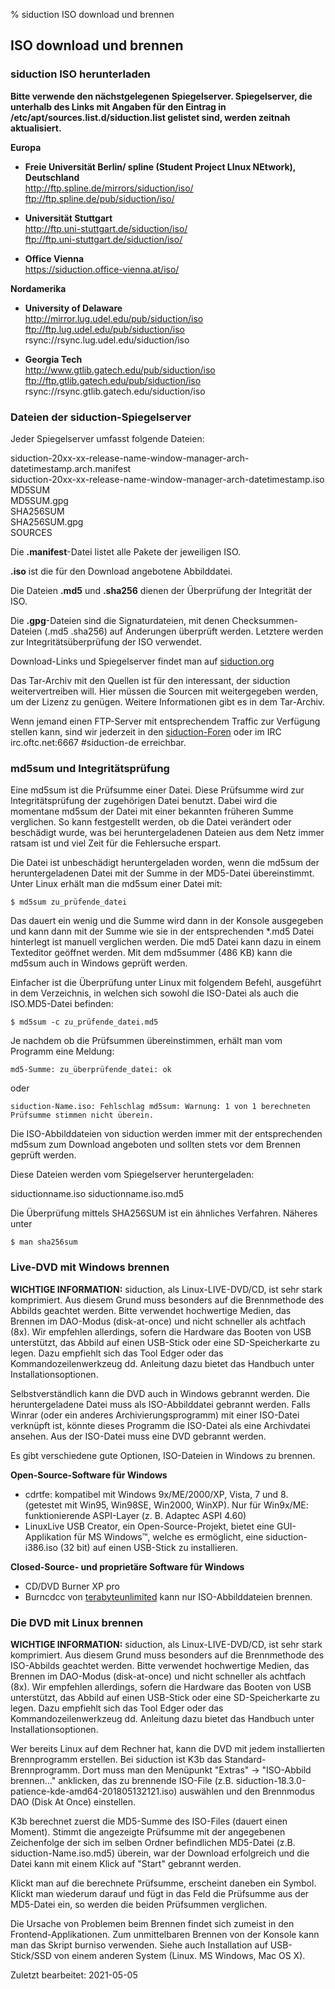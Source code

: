 % siduction ISO download und brennen

## ISO download und brennen

### siduction ISO herunterladen

**Bitte verwende den nächstgelegenen Spiegelserver. Spiegelserver, die unterhalb des Links mit Angaben für den Eintrag in /etc/apt/sources.list.d/siduction.list gelistet sind, werden zeitnah aktualisiert.**  

**Europa**

+ **Freie Universität Berlin/ spline (Student Project LInux NEtwork), Deutschland**  
    http://ftp.spline.de/mirrors/siduction/iso/  
    ftp://ftp.spline.de/pub/siduction/iso/

+ **Universität Stuttgart**  
    http://ftp.uni-stuttgart.de/siduction/iso/  
    ftp://ftp.uni-stuttgart.de/siduction/iso/  

+ **Office Vienna**  
    https://siduction.office-vienna.at/iso/

**Nordamerika**

+ **University of Delaware**  
    http://mirror.lug.udel.edu/pub/siduction/iso  
    ftp://ftp.lug.udel.edu/pub/siduction/iso  
    rsync://rsync.lug.udel.edu/siduction/iso  

+ **Georgia Tech**  
    http://www.gtlib.gatech.edu/pub/siduction/iso  
    ftp://ftp.gtlib.gatech.edu/pub/siduction/iso  
    rsync://rsync.gtlib.gatech.edu/siduction/iso 

### Dateien der siduction-Spiegelserver

Jeder Spiegelserver umfasst folgende Dateien:

siduction-20xx-xx-release-name-window-manager-arch-datetimestamp.arch.manifest  
siduction-20xx-xx-release-name-window-manager-arch-datetimestamp.iso  
MD5SUM  
MD5SUM.gpg  
SHA256SUM  
SHA256SUM.gpg  
SOURCES  


Die **.manifest**-Datei listet alle Pakete der jeweiligen ISO.

**.iso** ist die für den Download angebotene Abbilddatei.

Die Dateien **.md5** und **.sha256** dienen der Überprüfung der Integrität der ISO.

Die **.gpg**-Dateien sind die Signaturdateien, mit denen Checksummen-Dateien (.md5 .sha256) auf Änderungen überprüft werden. Letztere werden zur Integritätsüberprüfung der ISO verwendet.

Download-Links und Spiegelserver findet man auf [siduction.org](https://forum.siduction.org/index.php?page=7)

Das Tar-Archiv mit den Quellen ist für den interessant, der siduction weitervertreiben will. Hier müssen die Sourcen mit weitergegeben werden, um der Lizenz zu genügen. Weitere Informationen gibt es in dem Tar-Archiv.

Wenn jemand einen FTP-Server mit entsprechendem Traffic zur Verfügung stellen kann, sind wir jederzeit in den [siduction-Foren](https://siduction.org) oder im IRC irc.oftc.net:6667 #siduction-de erreichbar. 

### md5sum und Integritätsprüfung

Eine md5sum ist die Prüfsumme einer Datei. Diese Prüfsumme wird zur Integritätsprüfung der zugehörigen Datei benutzt. Dabei wird die momentane md5sum der Datei mit einer bekannten früheren Summe verglichen. So kann festgestellt werden, ob die Datei verändert oder beschädigt wurde, was bei heruntergeladenen Dateien aus dem Netz immer ratsam ist und viel Zeit für die Fehlersuche erspart.

Die Datei ist unbeschädigt heruntergeladen worden, wenn die md5sum der heruntergeladenen Datei mit der Summe in der MD5-Datei übereinstimmt. Unter Linux erhält man die md5sum einer Datei mit:

    $ md5sum zu_prüfende_datei

Das dauert ein wenig und die Summe wird dann in der Konsole ausgegeben und kann dann mit der Summe wie sie in der entsprechenden *.md5 Datei hinterlegt ist manuell verglichen werden. Die md5 Datei kann dazu in einem Texteditor geöffnet werden. Mit dem md5summer (486 KB) kann die md5sum auch in Windows geprüft werden.

Einfacher ist die Überprüfung unter Linux mit folgendem Befehl, ausgeführt in dem Verzeichnis, in welchen sich sowohl die ISO-Datei als auch die ISO.MD5-Datei befinden:

    $ md5sum -c zu_prüfende_datei.md5

Je nachdem ob die Prüfsummen übereinstimmen, erhält man vom Programm eine Meldung:

    md5-Summe: zu_überprüfende_datei: ok

oder

    siduction-Name.iso: Fehlschlag md5sum: Warnung: 1 von 1 berechneten Prüfsumme stimmen nicht überein.

Die ISO-Abbilddateien von siduction werden immer mit der entsprechenden md5sum zum Download angeboten und sollten stets vor dem Brennen geprüft werden.

Diese Dateien werden vom Spiegelserver heruntergeladen:

siductionname.iso
siductionname.iso.md5

Die Überprüfung mittels SHA256SUM ist ein ähnliches Verfahren. Näheres unter

    $ man sha256sum

### Live-DVD mit Windows brennen

<warning>**WICHTIGE INFORMATION:**</warning>
<warning>
siduction, als Linux-LIVE-DVD/CD, ist sehr stark komprimiert. Aus diesem Grund muss besonders auf die Brennmethode des Abbilds geachtet werden. Bitte verwendet hochwertige Medien, das Brennen im DAO-Modus (disk-at-once) und nicht schneller als achtfach (8x). Wir empfehlen allerdings, sofern die Hardware das Booten von USB unterstützt, das Abbild auf einen USB-Stick oder eine SD-Speicherkarte zu legen. Dazu empfiehlt sich das Tool Edger oder das Kommandozeilenwerkzeug dd. Anleitung dazu bietet das Handbuch unter Installationsoptionen.
</warning>

Selbstverständlich kann die DVD auch in Windows gebrannt werden. Die heruntergeladene Datei muss als ISO-Abbilddatei gebrannt werden. Falls Winrar (oder ein anderes Archivierungsprogramm) mit einer ISO-Datei verknüpft ist, könnte dieses Programm die ISO-Datei als eine Archivdatei ansehen. Aus der ISO-Datei muss eine DVD gebrannt werden.

Es gibt verschiedene gute Optionen, ISO-Dateien in Windows zu brennen.  

**Open-Source-Software für Windows**

+ cdrtfe: kompatibel mit Windows 9x/ME/2000/XP, Vista, 7 und 8. (getestet mit Win95, Win98SE, Win2000, WinXP). Nur für Win9x/ME: funktionierende ASPI-Layer (z. B. Adaptec ASPI 4.60)
+ LinuxLive USB Creator, ein Open-Source-Projekt, bietet eine GUI-Applikation für MS Windows™, welche es ermöglicht, eine siduction-i386.iso (32 bit) auf einen USB-Stick zu installieren.  

**Closed-Source- und proprietäre Software für Windows**

+ CD/DVD Burner XP pro
+ Burncdcc von [terabyteunlimited](https://www.terabyteunlimited.com/downloads-free-software.htm) kann nur ISO-Abbilddateien brennen.

### Die DVD mit Linux brennen

<warning>**WICHTIGE INFORMATION:**</warning>
<warning>
siduction, als Linux-LIVE-DVD/CD, ist sehr stark komprimiert. Aus diesem Grund muss besonders auf die Brennmethode des ISO-Abbilds geachtet werden. Bitte verwendet hochwertige Medien, das Brennen im DAO-Modus (disk-at-once) und nicht schneller als achtfach (8x). Wir empfehlen allerdings, sofern die Hardware das Booten von USB unterstützt, das Abbild auf einen USB-Stick oder eine SD-Speicherkarte zu legen. Dazu empfiehlt sich das Tool Edger oder das Kommandozeilenwerkzeug dd. Anleitung dazu bietet das Handbuch unter Installationsoptionen.
</warning>

Wer bereits Linux auf dem Rechner hat, kann die DVD mit jedem installierten Brennprogramm erstellen. Bei siduction ist K3b das Standard-Brennprogramm. Dort muss man den Menüpunkt "Extras" -> "ISO-Abbild brennen..." anklicken, das zu brennende ISO-File (z.B. siduction-18.3.0-patience-kde-amd64-201805132121.iso) auswählen und den Brennmodus DAO (Disk At Once) einstellen.

K3b berechnet zuerst die MD5-Summe des ISO-Files (dauert einen Moment). Stimmt die angezeigte Prüfsumme mit der angegebenen Zeichenfolge der sich im selben Ordner befindlichen MD5-Datei (z.B. siduction-Name.iso.md5) überein, war der Download erfolgreich und die Datei kann mit einem Klick auf "Start" gebrannt werden.

Klickt man auf die berechnete Prüfsumme, erscheint daneben ein Symbol. Klickt man wiederum darauf und fügt in das Feld die Prüfsumme aus der MD5-Datei ein, so werden die beiden Prüfsummen verglichen.

Die Ursache von Problemen beim Brennen findet sich zumeist in den Frontend-Applikationen. Zum unmittelbaren Brennen von der Konsole kann man das Skript burniso verwenden.
Siehe auch Installation auf USB-Stick/SSD von einem anderen System (Linux. MS Windows, Mac OS X).

<div id="rev">Zuletzt bearbeitet: 2021-05-05</div>
